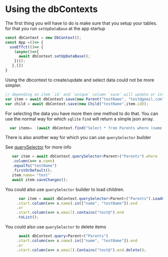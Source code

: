# Using the dbContexts

The first thing you will have to do is make sure that you setup your tables.
for that you run `setUpDataBase` at the app startup

```ts
const dbContext = new DbContext();
const App =()=> {
  useEffct(()=> {
    (async()=>{
      await dbContext.setUpDataBase();
    })();
   },[])
}

```

Using the dbcontext to create/update and select data could not be more simpler.

```ts
// depending on item `id` and `unique` column `save` will update or insert the item
var item = await dbContext.save(new Parent("testName", "test@gmail.com"));
var child = await dbContext.save(new Child("testName",item.id));
```

For selecting the data you have more then one method to do that.
You can use the normal way for which `sqlite`
`find` will return a simple json array.
```ts
  var items=  (await dbContext.find("Select * from Parents where (name in (?,?)) OR (email like %?%)", ["name", "testName","test@" ])) as Parent[];
```

There is also another way for which you can use `querySelector` builder

See [querySelector](https://github.com/AlenToma/react-native-sqlite-orm/blob/main/documentations/querySelector.md) for more info
```ts
   var item = await dbContext.querySelector<Parent>("Parents").where
   .column(x=> x.name)
   .equalTo("testName")
   .firstOrDefault();
   item.name= "test"
   await item.saveChanges();
```

You could also use `querySelector` builder to load children.

```ts
      var item = await dbContext.querySelector<Parent>("Parents").LoadChildren<Child>("Childrens", "parentId", "id", "children", true).where
     .start.column(x=> x.name).in(["name", "testName"]).end
     .or
     .start.column(x=> x.email).contains("test@").end
     .toList();
```

You could also use `querySelector` to delete items
```ts
      await dbContext.query<Parent>("Parents")
     .start.column(x=> x.name).in(["name", "testName"]).end
     .or
     .start.column(x=> x.email).Contains("test@").end.delete();
```

